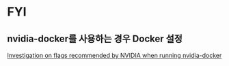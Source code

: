 # FYI

## nvidia-docker를 사용하는 경우 Docker 설정
[Investigation on flags recommended by NVIDIA when running nvidia-docker](https://github.com/awslabs/benchmark-ai/issues/17)
